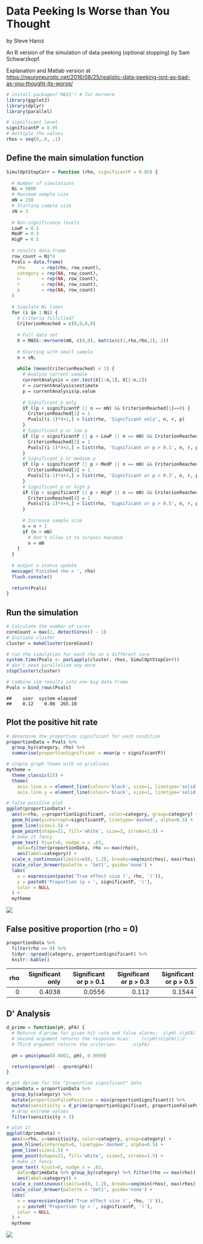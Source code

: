 Data Peeking Is Worse than You Thought
================
by Steve Haroz

An R version of the simulation of data peeking (optional stopping) by Sam Schwarzkopf.

Explanation and Matlab version at <https://neuroneurotic.net/2016/08/25/realistic-data-peeking-isnt-as-bad-as-you-thought-its-worse/>

``` r
# install.packages('MASS') # for mvrnorm
library(ggplot2)
library(dplyr)
library(parallel)
```

``` r
# significant level
significantP = 0.05
# multiple rho values
rhos = seq(0,.9, .1)
```

Define the main simulation function
-----------------------------------

``` r
SimulOptStopCorr = function (rho, significantP = 0.05) {
  
  # Number of simulations
  Ni = 5000
  # Maximum sample size
  mN = 150
  # Starting sample size
  sN = 3
  
  # Non-significance levels
  LowP = 0.1
  MedP = 0.3
  HigP = 0.5
  
  # results data.frame
  row_count = Ni*4
  Pvals = data.frame(
    rho      = rep(rho, row_count),
    category = rep(NA, row_count), 
    n        = rep(NA, row_count), 
    r        = rep(NA, row_count), 
    p        = rep(NA, row_count)
  )
  
  # Simulate Ni times
  for (i in 1:Ni) {
    # Criteria fulfilled?
    CriterionReached = c(0,0,0,0)
    
    # Full data set
    X = MASS::mvrnorm(mN, c(0,0), matrix(c(1,rho,rho,1), 2))
    
    # Starting with small sample
    n = sN; 
    
    while (mean(CriterionReached) < 1) {
      # Analyse current sample
      currentAnalysis = cor.test(X[1:n,1], X[1:n,2])
      r = currentAnalysis$estimate
      p = currentAnalysis$p.value
      
      # Significant p only
      if ((p < significantP || n == mN) && CriterionReached[1]==0) {
        CriterionReached[1] = 1
        Pvals[(i-1)*4+1,] = list(rho, 'Significant only', n, r, p) 
      }
      # Significant p or low p 
      if ((p < significantP || p > LowP || n == mN) && CriterionReached[2]==0) {
        CriterionReached[2] = 1
        Pvals[(i-1)*4+2,] = list(rho, 'Significant or p > 0.1', n, r, p) 
      }
      # Significant p or medium p 
      if ((p < significantP || p > MedP || n == mN) && CriterionReached[3]==0) {
        CriterionReached[3] = 1
        Pvals[(i-1)*4+3,] = list(rho, 'Significant or p > 0.3', n, r, p) 
      }
      # Significant p or high p 
      if ((p < significantP || p > HigP || n == mN) && CriterionReached[4]==0) {
        CriterionReached[4] = 1
        Pvals[(i-1)*4+4,] = list(rho, 'Significant or p > 0.5', n, r, p) 
      }
      
      # Increase sample size
      n = n + 1
      if (n > mN)
        # Don't allow it to surpass maximum
        n = mN
    }
  }
  
  # output a status update
  message('Finished rho = ', rho)
  flush.console()
  
  return(Pvals)
}
```

Run the simulation
------------------

``` r
# Calculate the number of cores
coreCount = max(1, detectCores() - 1)
# Initiate cluster
cluster = makeCluster(coreCount)

# run the simulation for each rho on a different core
system.time(Pvals <- parLapply(cluster, rhos, SimulOptStopCorr))
# don't need parallelism any more
stopCluster(cluster)

# combine sim results into one big data frame
Pvals = bind_rows(Pvals)
```

    ##    user  system elapsed 
    ##    0.12    0.00  265.10

Plot the positive hit rate
--------------------------

``` r
# determine the proportion significant for each condition
proportionData = Pvals %>%
  group_by(category, rho) %>%
  summarise(proportionSignificant = mean(p < significantP))

# simple graph theme with no gridlines
mytheme = 
  theme_classic(15) +
  theme(
    axis.line.x = element_line(colour='black', size=1, linetype='solid'),
    axis.line.y = element_line(colour='black', size=1, linetype='solid'))

# false positive plot
ggplot(proportionData) +
  aes(x=rho, y=proportionSignificant, color=category, group=category) +
  geom_hline(yintercept=significantP, linetype='dashed', alpha=0.5) +
  geom_line(size=1.5) +
  geom_point(shape=21, fill='white', size=3, stroke=1.5) +
  # make it fancy
  geom_text( hjust=0, nudge_x = .03,
    data=filter(proportionData, rho == max(rho)), 
    aes(label=category)) +
  scale_x_continuous(limits=c(0, 1.2), breaks=seq(min(rhos), max(rhos), 0.1)) +
  scale_color_brewer(palette = 'Set1', guide='none') +
  labs(
    x = expression(paste('True effect size (', rho, ')')),
    y = paste0('Proportion (p < ', significantP, ')'),
    color = NULL
  ) +
  mytheme
```

![](data_peeking_files/figure-markdown_github/hit_rate_plot-1.png)

False positive proportion (rho = 0)
-----------------------------------

``` r
proportionData %>% 
  filter(rho == 0) %>%
  tidyr::spread(category, proportionSignificant) %>% 
  knitr::kable()
```

|  rho|  Significant only|  Significant or p &gt; 0.1|  Significant or p &gt; 0.3|  Significant or p &gt; 0.5|
|----:|-----------------:|--------------------------:|--------------------------:|--------------------------:|
|    0|            0.4038|                     0.0556|                      0.112|                     0.1544|

D' Analysis
-----------

``` r
d_prime = function(pH, pFA) {
  # Returns d-prime for given hit rate and false alarms:  z(pH)-z(pFA)
  # Second argument returns the response bias:    (z(pH)+z(pFA))/2
  # Third argument returns the criterion:     -z(pFA)
  
  pH = pmin(pmax(0.0001, pH), 0.9999)

  return(qnorm(pH) - qnorm(pFA))
}

# get dprime for the "proportion significant" data
dprimeData = proportionData %>% 
  group_by(category) %>%
  mutate(proportionFalsePositive = min(proportionSignificant)) %>%
  mutate(sensitivity = d_prime(proportionSignificant, proportionFalsePositive)) %>%
  # drop extreme values
  filter(sensitivity < 3)

# plot it
ggplot(dprimeData) +
  aes(x=rho, y=sensitivity, color=category, group=category) +
  geom_hline(yintercept=0, linetype='dashed', alpha=0.5) +
  geom_line(size=1.5) +
  geom_point(shape=21, fill='white', size=3, stroke=1.5) +
  # make it fancy
  geom_text( hjust=0, nudge_x = .03,
    data=dprimeData %>% group_by(category) %>% filter(rho == max(rho)),
    aes(label=category)) +
  scale_x_continuous(limits=c(0, 1.2), breaks=seq(min(rhos), max(rhos), 0.1)) +
  scale_color_brewer(palette = 'Set1', guide='none') +
  labs(
    x = expression(paste('True effect size (', rho, ')')),
    y = paste0('Proportion (p < ', significantP, ')'),
    color = NULL
  ) +
  mytheme
```

![](data_peeking_files/figure-markdown_github/d_prime-1.png)
